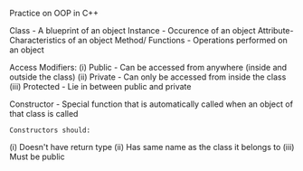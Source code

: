 Practice on OOP in C++

Class - A blueprint of an object
Instance - Occurence of an object
Attribute- Characteristics of an object
Method/ Functions - Operations performed on an object

Access Modifiers:
    (i) Public - Can be accessed from anywhere (inside and outside the class)
    (ii) Private - Can only be accessed from inside the class
    (iii) Protected - Lie in between public and private

Constructor - Special function that is automatically called when an object of that class is called

    Constructors should:
(i) Doesn't have return type
(ii) Has same name as the class it belongs to
(iii) Must be public
